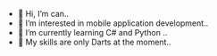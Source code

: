 - 👋 Hi, I’m can..
- 👀 I’m interested in mobile application development..
- 🌱 I’m currently learning C# and Python ..
- 💞️ My skills are only Darts at the moment..


<!---
canstll/canstll is a ✨ special ✨ repository because its `README.md` (this file) appears on your GitHub profile.
You can click the Preview link to take a look at your changes.
--->
